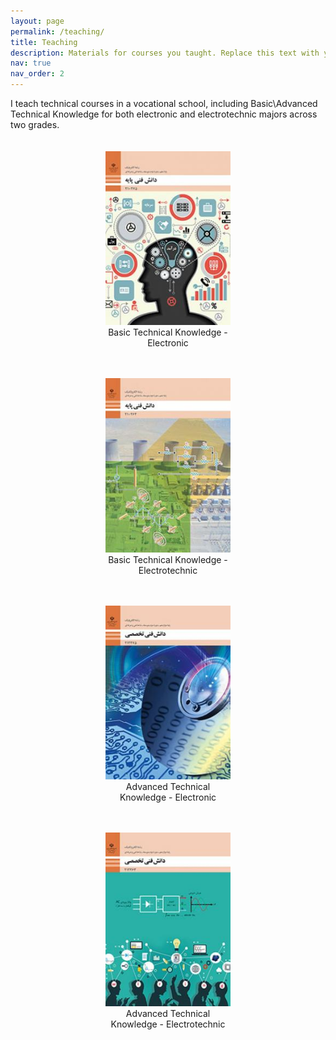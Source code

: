 ```yaml
---
layout: page
permalink: /teaching/
title: Teaching
description: Materials for courses you taught. Replace this text with your description.
nav: true
nav_order: 2
---
```


I teach technical courses in a vocational school, including Basic\Advanced Technical Knowledge for both electronic and electrotechnic majors across two grades.

<div style="display: flex; flex-wrap: wrap; gap: 20px; justify-content: center; margin-top: 20px;">

  <figure style="width: 200px; text-align: center;">
    <img src="/assets/img/Course-1.jpg" alt="Photo 1" style="width: 100%; height: auto;">
    <figcaption>Basic Technical Knowledge - Electronic</figcaption>
  </figure>

  <figure style="width: 200px; text-align: center;">
    <img src="/assets/img/Course-2.jpg" alt="Photo 2" style="width: 100%; height: auto;">
    <figcaption>Basic Technical Knowledge - Electrotechnic</figcaption>
  </figure>

  <figure style="width: 200px; text-align: center;">
    <img src="/assets/img/Course-3.jpg" alt="Photo 3" style="width: 100%; height: auto;">
    <figcaption>Advanced Technical Knowledge - Electronic</figcaption>
  </figure>

  <figure style="width: 200px; text-align: center;">
    <img src="/assets/img/Course-4.jpg" alt="Photo 4" style="width: 100%; height: auto;">
    <figcaption>Advanced Technical Knowledge - Electrotechnic</figcaption>
  </figure>

</div>